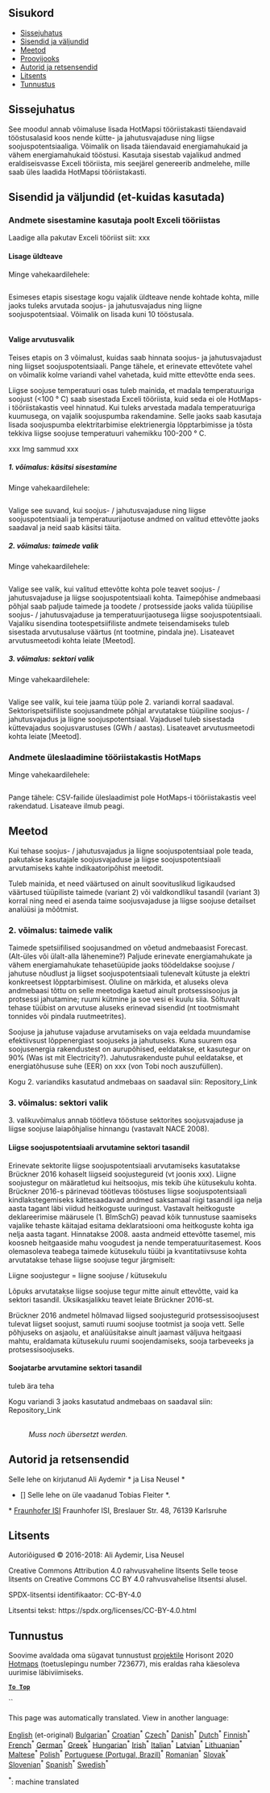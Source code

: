 <h2> Sisukord </h2><ul><li> <a href="#introduction">Sissejuhatus</a> </li><li> <a href="#inputs-and-outputs">Sisendid ja väljundid</a> </li><li> <a href="#method">Meetod</a> </li><li> <a href="#sample-run">Proovijooks</a> </li><li> <a href="#authors-and-reviewers">Autorid ja retsensendid</a> </li><li> <a href="#license">Litsents</a> </li><li> <a href="#acknowledgement">Tunnustus</a> </li></ul><h2> Sissejuhatus </h2><p> See moodul annab võimaluse lisada HotMapsi tööriistakasti täiendavaid tööstusalasid koos nende kütte- ja jahutusvajaduse ning liigse soojuspotentsiaaliga. Võimalik on lisada täiendavaid energiamahukaid ja vähem energiamahukaid tööstusi. Kasutaja sisestab vajalikud andmed eraldiseisvasse Exceli tööriista, mis seejärel genereerib andmelehe, mille saab üles laadida HotMapsi tööriistakasti. </p><h2> Sisendid ja väljundid (et-kuidas kasutada) </h2><h3> Andmete sisestamine kasutaja poolt Exceli tööriistas </h3><p> Laadige alla pakutav Exceli tööriist siit: xxx </p><h4> Lisage üldteave </h4><p> Minge vahekaardilehele: <figure><img alt="" src="https://github.com/HotMaps/hotmaps_wiki/blob/master/Images/cm_add_industry_plant/General_information.PNG"/></figure></p><p> Esimeses etapis sisestage kogu vajalik üldteave nende kohtade kohta, mille jaoks tuleks arvutada soojus- ja jahutusvajadus ning liigne soojuspotentsiaal. Võimalik on lisada kuni 10 tööstusala. </p><figure><img alt="" src="https://github.com/HotMaps/hotmaps_wiki/blob/master/Images/cm_add_industry_plant/General_information_Box.PNG"/></figure><h4> Valige arvutusvalik </h4><p> Teises etapis on 3 võimalust, kuidas saab hinnata soojus- ja jahutusvajadust ning liigset soojuspotentsiaali. Pange tähele, et erinevate ettevõtete vahel on võimalik kolme variandi vahel vahetada, kuid mitte ettevõtte enda sees. </p><p> Liigse soojuse temperatuuri osas tuleb mainida, et madala temperatuuriga soojust (&lt;100 ° C) saab sisestada Exceli tööriista, kuid seda ei ole HotMaps-i tööriistakastis veel hinnatud. Kui tuleks arvestada madala temperatuuriga kuumusega, on vajalik soojuspumba rakendamine. Selle jaoks saab kasutaja lisada soojuspumba elektritarbimise elektrienergia lõpptarbimisse ja tõsta tekkiva liigse soojuse temperatuuri vahemikku 100-200 ° C. </p><p> xxx Img sammud xxx </p><h5> 1. võimalus: käsitsi sisestamine </h5><p> Minge vahekaardilehele: <figure><img alt="" src="https://github.com/HotMaps/hotmaps_wiki/blob/master/Images/cm_add_industry_plant/Option1.PNG"/></figure></p><p> Valige see suvand, kui soojus- / jahutusvajaduse ning liigse soojuspotentsiaali ja temperatuurijaotuse andmed on valitud ettevõtte jaoks saadaval ja neid saab käsitsi täita. </p><h5> 2. võimalus: taimede valik </h5><p> Minge vahekaardilehele: <figure><img alt="" src="https://github.com/HotMaps/hotmaps_wiki/blob/master/Images/cm_add_industry_plant/Option2.PNG"/></figure></p><p> Valige see valik, kui valitud ettevõtte kohta pole teavet soojus- / jahutusvajaduse ja liigse soojuspotentsiaali kohta. Taimepõhise andmebaasi põhjal saab paljude taimede ja toodete / protsesside jaoks valida tüüpilise soojus- / jahutusvajaduse ja temperatuurijaotusega liigse soojuspotentsiaali. Vajaliku sisendina tootespetsiifiliste andmete teisendamiseks tuleb sisestada arvutusaluse väärtus (nt tootmine, pindala jne). Lisateavet arvutusmeetodi kohta leiate [Meetod]. </p><h5> 3. võimalus: sektori valik </h5><p> Minge vahekaardilehele: <figure><img alt="" src="https://github.com/HotMaps/hotmaps_wiki/blob/master/Images/cm_add_industry_plant/Option3.PNG"/></figure></p><p> Valige see valik, kui teie jaama tüüp pole 2. variandi korral saadaval. Sektorispetsiifiliste soojusandmete põhjal arvutatakse tüüpiline soojus- / jahutusvajadus ja liigne soojuspotentsiaal. Vajadusel tuleb sisestada küttevajadus soojusvarustuses (GWh / aastas). Lisateavet arvutusmeetodi kohta leiate [Meetod]. </p><h3> Andmete üleslaadimine tööriistakastis HotMaps </h3><p> Minge vahekaardilehele: <figure><img alt="" src="https://github.com/HotMaps/hotmaps_wiki/blob/master/Images/cm_add_industry_plant/Data_Import.PNG"/></figure></p><p> Pange tähele: CSV-failide üleslaadimist pole HotMaps-i tööriistakastis veel rakendatud. Lisateave ilmub peagi. </p><h2> Meetod </h2><p> Kui tehase soojus- / jahutusvajadus ja liigne soojuspotentsiaal pole teada, pakutakse kasutajale soojusvajaduse ja liigse soojuspotentsiaali arvutamiseks kahte indikaatoripõhist meetodit. </p><p> Tuleb mainida, et need väärtused on ainult soovituslikud ligikaudsed väärtused tüüpiliste taimede (variant 2) või valdkondlikul tasandil (variant 3) korral ning need ei asenda taime soojusvajaduse ja liigse soojuse detailset analüüsi ja mõõtmist. </p><h3> 2. võimalus: taimede valik </h3><p> Taimede spetsiifilised soojusandmed on võetud andmebaasist Forecast. (Alt-üles või ülalt-alla lähenemine?) Paljude erinevate energiamahukate ja vähem energiamahukate tehasetüüpide jaoks töödeldakse soojuse / jahutuse nõudlust ja liigset soojuspotentsiaali tulenevalt kütuste ja elektri konkreetsest lõpptarbimisest. Oluline on märkida, et aluseks oleva andmebaasi tõttu on selle meetodiga kaetud ainult protsessisoojus ja protsessi jahutamine; ruumi kütmine ja soe vesi ei kuulu siia. Sõltuvalt tehase tüübist on arvutuse aluseks erinevad sisendid (nt tootmismaht tonnides või pindala ruutmeetrites). </p><p> Soojuse ja jahutuse vajaduse arvutamiseks on vaja eeldada muundamise efektiivsust lõppenergiast soojuseks ja jahutuseks. Kuna suurem osa soojusenergia rakendustest on aurupõhised, eeldatakse, et kasutegur on 90% (Was ist mit Electricity?). Jahutusrakenduste puhul eeldatakse, et energiatõhususe suhe (EER) on xxx (von Tobi noch auszufüllen). </p><p> Kogu 2. variandiks kasutatud andmebaas on saadaval siin: Repository_Link </p><h3> 3. võimalus: sektori valik </h3><p> 3. valikuvõimalus annab töötleva tööstuse sektorites soojusvajaduse ja liigse soojuse laiapõhjalise hinnangu (vastavalt NACE 2008). </p><h4> Liigse soojuspotentsiaali arvutamine sektori tasandil </h4><p> Erinevate sektorite liigse soojuspotentsiaali arvutamiseks kasutatakse Brückner 2016 kohaselt liigseid soojustegureid (vt joonis xxx). Liigne soojustegur on määratletud kui heitsoojus, mis tekib ühe kütusekulu kohta. Brückner 2016-s pärinevad töötlevas tööstuses liigse soojuspotentsiaali kindlakstegemiseks kättesaadavad andmed saksamaal riigi tasandil iga nelja aasta tagant läbi viidud heitkoguste uuringust. Vastavalt heitkoguste deklareerimise määrusele (1. BImSchG) peavad kõik tunnustuse saamiseks vajalike tehaste käitajad esitama deklaratsiooni oma heitkoguste kohta iga nelja aasta tagant. Hinnatakse 2008. aasta andmeid ettevõtte tasemel, mis koosneb heitgaaside mahu voogudest ja nende temperatuuritasemest. Koos olemasoleva teabega taimede kütusekulu tüübi ja kvantitatiivsuse kohta arvutatakse tehase liigse soojuse tegur järgmiselt: </p><p> Liigne soojustegur = liigne soojuse / kütusekulu </p><p> Lõpuks arvutatakse liigse soojuse tegur mitte ainult ettevõtte, vaid ka sektori tasandil. Üksikasjalikku teavet leiate Brückner 2016-st. </p><p> Brückner 2016 andmetel hõlmavad liigsed soojustegurid protsessisoojusest tulevat liigset soojust, samuti ruumi soojuse tootmist ja sooja vett. Selle põhjuseks on asjaolu, et analüüsitakse ainult jaamast väljuva heitgaasi mahtu, eraldamata kütusekulu ruumi soojendamiseks, sooja tarbeveeks ja protsessisoojuseks. </p><h4> Soojatarbe arvutamine sektori tasandil </h4><p> tuleb ära teha </p><p> Kogu variandi 3 jaoks kasutatud andmebaas on saadaval siin: Repository_Link </p><figure><img alt="" src="https://github.com/HotMaps/hotmaps_wiki/blob/master/Images/cm_add_industry_plant/Factors.PNG"/><figcaption> <i><br/> Muss noch übersetzt werden.</i> </figcaption></figure><h2> Autorid ja retsensendid </h2><p> Selle lehe on kirjutanud Ali Aydemir * ja Lisa Neusel * </p><ul><li> [] Selle lehe on üle vaadanud Tobias Fleiter *. </li></ul><p> * <a href="https://isi.fraunhofer.de/">Fraunhofer ISI</a> Fraunhofer ISI, Breslauer Str. 48, 76139 Karlsruhe </p><h2> Litsents </h2><p> Autoriõigused © 2016-2018: Ali Aydemir, Lisa Neusel </p><p> Creative Commons Attribution 4.0 rahvusvaheline litsents Selle teose litsents on Creative Commons CC BY 4.0 rahvusvahelise litsentsi alusel. </p><p> SPDX-litsentsi identifikaator: CC-BY-4.0 </p><p> Litsentsi tekst: https://spdx.org/licenses/CC-BY-4.0.html </p><h2> Tunnustus </h2><p> Soovime avaldada oma sügavat tunnustust <a href="https://www.hotmaps-project.eu">projektile</a> Horisont 2020 <a href="https://www.hotmaps-project.eu">Hotmaps</a> (toetuslepingu number 723677), mis eraldas raha käesoleva uurimise läbiviimiseks. </p><p><ins> <code><strong><a href="#table-of-contents">To Top</a></strong></code> </ins> </p><p> `` </p>

This page was automatically translated. View in another language:

[English](../en/CM-Add-industry-plant.md) (et-original) [Bulgarian](../bg/CM-Add-industry-plant.md)<sup>\*</sup> [Croatian](../hr/CM-Add-industry-plant.md)<sup>\*</sup> [Czech](../cs/CM-Add-industry-plant.md)<sup>\*</sup> [Danish](../da/CM-Add-industry-plant.md)<sup>\*</sup> [Dutch](../nl/CM-Add-industry-plant.md)<sup>\*</sup>  [Finnish](../fi/CM-Add-industry-plant.md)<sup>\*</sup> [French](../fr/CM-Add-industry-plant.md)<sup>\*</sup> [German](../de/CM-Add-industry-plant.md)<sup>\*</sup> [Greek](../el/CM-Add-industry-plant.md)<sup>\*</sup> [Hungarian](../hu/CM-Add-industry-plant.md)<sup>\*</sup> [Irish](../ga/CM-Add-industry-plant.md)<sup>\*</sup> [Italian](../it/CM-Add-industry-plant.md)<sup>\*</sup> [Latvian](../lv/CM-Add-industry-plant.md)<sup>\*</sup> [Lithuanian](../lt/CM-Add-industry-plant.md)<sup>\*</sup> [Maltese](../mt/CM-Add-industry-plant.md)<sup>\*</sup> [Polish](../pl/CM-Add-industry-plant.md)<sup>\*</sup> [Portuguese (Portugal, Brazil)](../pt/CM-Add-industry-plant.md)<sup>\*</sup> [Romanian](../ro/CM-Add-industry-plant.md)<sup>\*</sup> [Slovak](../sk/CM-Add-industry-plant.md)<sup>\*</sup> [Slovenian](../sl/CM-Add-industry-plant.md)<sup>\*</sup> [Spanish](../es/CM-Add-industry-plant.md)<sup>\*</sup> [Swedish](../sv/CM-Add-industry-plant.md)<sup>\*</sup> 

<sup>\*</sup>: machine translated
